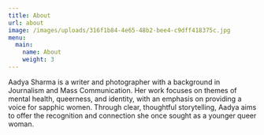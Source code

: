 ```yaml
---
title: About
url: about
image: /images/uploads/316f1b84-4e65-48b2-bee4-c9dff418375c.jpg
menu:
  main:
    name: About
    weight: 3
---
```

Aadya Sharma is a writer and photographer with a background in Journalism and Mass Communication. Her work focuses on themes of mental health, queerness, and identity, with an emphasis on providing a voice for sapphic women. Through clear, thoughtful storytelling, Aadya aims to offer the recognition and connection she once sought as a younger queer woman.